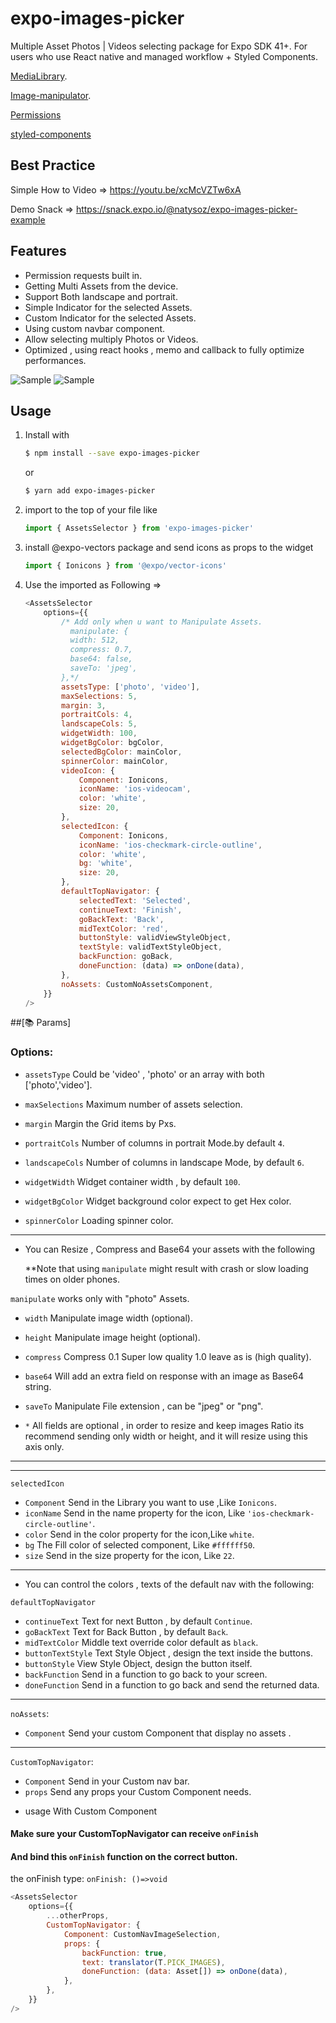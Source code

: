 # expo-images-picker

Multiple Asset Photos | Videos selecting package for Expo SDK 41+.
For users who use React native and managed workflow + Styled Components.

[MediaLibrary](https://docs.expo.io/versions/latest/sdk/media-library).

[Image-manipulator](https://docs.expo.io/versions/v40.0.0/sdk/imagemanipulator/).

[Permissions](https://docs.expo.io/versions/latest/sdk/permissions)

[styled-components](https://github.com/styled-components)

## Best Practice

Simple How to Video => https://youtu.be/xcMcVZTw6xA

Demo Snack => https://snack.expo.io/@natysoz/expo-images-picker-example

## Features

-   Permission requests built in.
-   Getting Multi Assets from the device.
-   Support Both landscape and portrait.
-   Simple Indicator for the selected Assets.
-   Custom Indicator for the selected Assets.
-   Using custom navbar component.
-   Allow selecting multiply Photos or Videos.
-   Optimized , using react hooks , memo and callback to fully optimize performances.

![Sample](https://media3.giphy.com/media/ZFWKKTlEwqSQ6Fpyhb/giphy.gif) ![Sample](https://media0.giphy.com/media/lp7uTaAD6uHRiSp5XR/giphy.gif)

## Usage

1. Install with
    ```bash
    $ npm install --save expo-images-picker
    ```
   or
    ```bash
    $ yarn add expo-images-picker
    ```
2. import to the top of your file like
    ```js
    import { AssetsSelector } from 'expo-images-picker'
    ```
3. install @expo-vectors package and send icons as props to the widget
    ```js
    import { Ionicons } from '@expo/vector-icons'
    ```
4. Use the imported as Following =>
    ```js
    <AssetsSelector
        options={{
            /* Add only when u want to Manipulate Assets.
              manipulate: {
              width: 512,
              compress: 0.7,
              base64: false,
              saveTo: 'jpeg',
            },*/
            assetsType: ['photo', 'video'],
            maxSelections: 5,
            margin: 3,
            portraitCols: 4,
            landscapeCols: 5,
            widgetWidth: 100,
            widgetBgColor: bgColor,
            selectedBgColor: mainColor,
            spinnerColor: mainColor,
            videoIcon: {
                Component: Ionicons,
                iconName: 'ios-videocam',
                color: 'white',
                size: 20,
            },
            selectedIcon: {
                Component: Ionicons,
                iconName: 'ios-checkmark-circle-outline',
                color: 'white',
                bg: 'white',
                size: 20,
            },
            defaultTopNavigator: {
                selectedText: 'Selected',
                continueText: 'Finish',
                goBackText: 'Back',
                midTextColor: 'red',
                buttonStyle: validViewStyleObject,
                textStyle: validTextStyleObject,
                backFunction: goBack,
                doneFunction: (data) => onDone(data),
            },
            noAssets: CustomNoAssetsComponent,
        }}
    />
    ```

##[📚 Params]
### Options:

-   `assetsType` Could be 'video' , 'photo' or an array with both ['photo','video'].

-   `maxSelections` Maximum number of assets selection.

-   `margin` Margin the Grid items by Pxs.

-   `portraitCols` Number of columns in portrait Mode.by default `4`.

-   `landscapeCols` Number of columns in landscape Mode, by default `6`.

-   `widgetWidth` Widget container width , by default `100`.

-   `widgetBgColor` Widget background color expect to get Hex color.

-   `spinnerColor` Loading spinner color.

---

-   You can Resize , Compress and Base64 your assets with the following
    
    **Note that using `manipulate` might result with crash or slow loading times on older phones.

`manipulate` works only with "photo" Assets.

-   `width`  Manipulate image width (optional).
-   `height` Manipulate image height (optional).
-   `compress` Compress 0.1 Super low quality 1.0 leave as is (high quality).
-   `base64` Will add an extra field on response with an image as Base64 string.
-   `saveTo` Manipulate File extension , can be "jpeg" or "png".

-   `*` All fields are optional , in order to resize and keep images Ratio its
    recommend sending only width or height, and it will resize using this axis only.
---


---

`selectedIcon`

-   `Component` Send in the Library you want to use ,Like `Ionicons`.
-   `iconName`  Send in the name property for the icon, Like `'ios-checkmark-circle-outline'`.
-   `color`  Send in the color property for the icon,Like `white`.
-   `bg`  The Fill color of selected component, Like `#ffffff50`.
-   `size`  Send in the size property for the icon, Like `22`.

---

-   You can control the colors , texts of the default nav with the following:

`defaultTopNavigator`

-   `continueText` Text for next Button , by default `Continue`.
-   `goBackText` Text for Back Button , by default `Back`.
-   `midTextColor` Middle text override color default as `black`.
-   `buttonTextStyle` Text Style Object , design the text inside the buttons.
-   `buttonStyle` View Style Object, design the button itself.
-   `backFunction`  Send in a function to go back to your screen.
-   `doneFunction`  Send in a function to go back and send the returned data.

---

`noAssets`:

-   `Component` Send your custom Component that display no assets .

---

`CustomTopNavigator`:

-   `Component` Send in your Custom nav bar.
-   `props` Send any props your Custom Component needs.

*   usage With Custom Component

#### Make sure your CustomTopNavigator can receive `onFinish`

#### And bind this `onFinish` function on the correct button.

the onFinish type: `onFinish: ()=>void`

```js
<AssetsSelector
    options={{
        ...otherProps,
        CustomTopNavigator: {
            Component: CustomNavImageSelection,
            props: {
                backFunction: true,
                text: translator(T.PICK_IMAGES),
                doneFunction: (data: Asset[]) => onDone(data),
            },
        },
    }}
/>
```